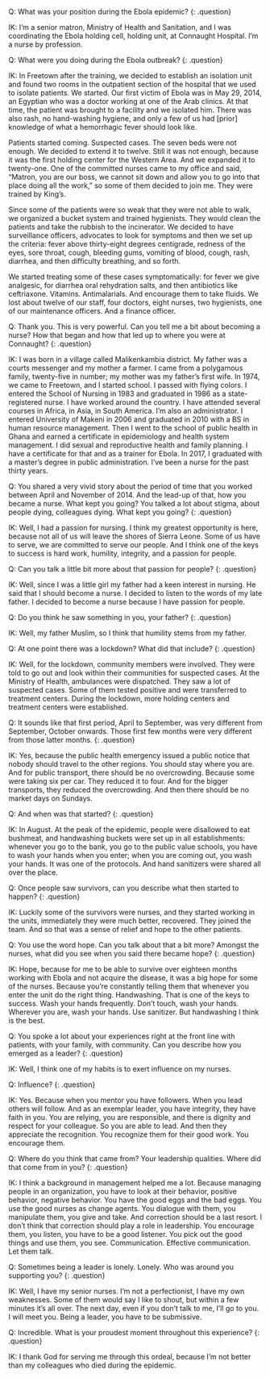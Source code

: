 Q: What was your position during the Ebola epidemic?
{: .question}

IK: I’m a senior matron, Ministry of Health and Sanitation, and I was coordinating the Ebola holding cell, holding unit, at Connaught Hospital. I’m a nurse by profession.

Q: What were you doing during the Ebola outbreak?
{: .question}

IK: In Freetown after the training, we decided to establish an isolation unit and found two rooms in the outpatient section of the hospital that we used to isolate patients.
We started. Our first victim of Ebola was in May 29, 2014, an Egyptian who was a doctor working at one of the Arab clinics. At that time, the patient was brought to a facility and we isolated him. There was also rash, no hand-washing hygiene, and only a few of us had [prior] knowledge of what a hemorrhagic fever should look like.

Patients started coming. Suspected cases. The seven beds were not enough. We decided to extend it to twelve. Still it was not enough, because it was the first holding center for the Western Area. And we expanded it to twenty-one. One of the committed nurses came to my office and said, “Matron, you are our boss, we cannot sit down and allow you to go into that place doing all the work,” so some of them decided to join me. They were trained by King’s.

Since some of the patients were so weak that they were not able to walk, we organized a bucket system and trained hygienists. They would clean the patients and take the rubbish to the incinerator. We decided to have surveillance officers, advocates to look for symptoms and then we set up the criteria: fever above thirty-eight degrees centigrade, redness of the eyes, sore throat, cough, bleeding gums, vomiting of blood, cough, rash, diarrhea, and then difficulty breathing, and so forth.

We started treating some of these cases symptomatically: for fever we give analgesic, for diarrhea oral rehydration salts, and then antibiotics like ceftriaxone. Vitamins. Antimalarials. And encourage them to take fluids. We lost about twelve of our staff, four doctors, eight nurses, two hygienists, one of our maintenance officers. And a finance officer.

Q: Thank you. This is very powerful. Can you tell me a bit about becoming a nurse? How that began and how that led up to where you were at Connaught?
{: .question}

IK: I was born in a village called Malikenkambia district. My father was a courts messenger and my mother a farmer. I came from a polygamous family, twenty-five in number; my mother was my father’s first wife. In 1974, we came to Freetown, and I started school. I passed with flying colors. I entered the School of Nursing in 1983 and graduated in 1986 as a state-registered nurse. I have worked around the country. I have attended several courses in Africa, in Asia, in South America. I’m also an administrator. I entered University of Makeni in 2006 and graduated in 2010 with a BS in human resource management. Then I went to the school of public health in Ghana and earned a certificate in epidemiology and health system management. I did sexual and reproductive health and family planning. I have a certificate for that and as a trainer for Ebola. In 2017, I graduated with a master’s degree in public administration. I’ve been a nurse for the past thirty years.

Q: You shared a very vivid story about the period of time that you worked between April and November of 2014. And the lead-up of that, how you became a nurse. What kept you going? You talked a lot about stigma, about people dying, colleagues dying. What kept you going?
{: .question}

IK: Well, I had a passion for nursing. I think my greatest opportunity is here, because not all of us will leave the shores of Sierra Leone. Some of us have to serve, we are committed to serve our people. And I think one of the keys to success is hard work, humility, integrity, and a passion for people.

Q: Can you talk a little bit more about that passion for people?
{: .question}

IK: Well, since I was a little girl my father had a keen interest in nursing. He said that I should become a nurse. I decided to listen to the words of my late father. I decided to become a nurse because I have passion for people.

Q: Do you think he saw something in you, your father?
{: .question}

IK: Well, my father Muslim, so I think that humility stems from my father.

Q: At one point there was a lockdown? What did that include?
{: .question}

IK: Well, for the lockdown, community members were involved. They were told to go out and look within their communities for suspected cases. At the Ministry of Health, ambulances were dispatched. They saw a lot of suspected cases. Some of them tested positive and were transferred to treatment centers. During the lockdown, more holding centers and treatment centers were established.

Q: It sounds like that first period, April to September, was very different from September, October onwards. Those first few months were very different from those latter months.
{: .question}

IK: Yes, because the public health emergency issued a public notice that nobody should travel to the other regions. You should stay where you are. And for public transport, there should be no overcrowding. Because some were taking six per car. They reduced it to four. And for the bigger transports, they reduced the overcrowding. And then there should be no market days on Sundays.

Q: And when was that started?
{: .question}

IK: In August. At the peak of the epidemic, people were disallowed to eat bushmeat, and handwashing buckets were set up in all establishments: whenever you go to the bank, you go to the public value schools, you have to wash your hands when you enter; when you are coming out, you wash your hands. It was one of the protocols. And hand sanitizers were shared all over the place.

Q:  Once people saw survivors, can you describe what then started to happen?
{: .question}

IK: Luckily some of the survivors were nurses, and they started working in the units, immediately they were much better, recovered. They joined the team. And so that was a sense of relief and hope to the other patients.

Q: You use the word hope. Can you talk about that a bit more? Amongst the nurses, what did you see when you said there became hope?
{: .question}

IK: Hope, because for me to be able to survive over eighteen months working with Ebola and not acquire the disease, it was a big hope for some of the nurses. Because you’re constantly telling them that whenever you enter the unit do the right thing. Handwashing. That is one of the keys to success. Wash your hands frequently. Don’t touch, wash your hands. Wherever you are, wash your hands. Use sanitizer. But handwashing I think is the best.

Q: You spoke a lot about your experiences right at the front line with patients, with your family, with community. Can you describe how you emerged as a leader?
{: .question}

IK: Well, I think one of my habits is to exert influence on my nurses.

Q: Influence?
{: .question}

IK: Yes. Because when you mentor you have followers. When you lead others will follow. And as an exemplar leader, you have integrity, they have faith in you. You are relying, you are responsible, and there is dignity and respect for your colleague. So you are able to lead. And then they appreciate the recognition. You recognize them for their good work. You encourage them.

Q: Where do you think that came from? Your leadership qualities. Where did that come from in you?
{: .question}

IK: I think a background in management helped me a lot. Because managing people in an organization, you have to look at their behavior, positive behavior, negative behavior. You have the good eggs and the bad eggs. You use the good nurses as change agents. You dialogue with them, you manipulate them, you give and take. And correction should be a last resort. I don’t think that correction should play a role in leadership. You encourage them, you listen, you have to be a good listener. You pick out the good things and use them, you see. Communication. Effective communication. Let them talk.

Q: Sometimes being a leader is lonely. Lonely. Who was around you supporting you?
{: .question}

IK: Well, I have my senior nurses. I’m not a perfectionist, I have my own weaknesses. Some of them would say I like to shout, but within a few minutes it’s all over. The next day, even if you don’t talk to me, I’ll go to you. I will meet you. Being a leader, you have to be submissive.

Q: Incredible. What is your proudest moment throughout this experience?
{: .question}

IK: I thank God for serving me through this ordeal, because I’m not better than my colleagues who died during the epidemic.
